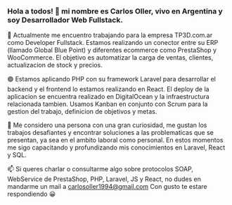 ### Hola a todos! 👋 mi nombre es Carlos Oller, vivo en Argentina y soy Desarrollador Web Fullstack.

🔭 Actualmente me encuentro trabajando para la empresa TP3D.com.ar como Developer Fullstack.
Estamos realizando un conector entre su ERP (llamado Global Blue Point) y diferentes ecommerce como PrestaShop y WooCommerce. El objetivo es automatizar la carga de ventas, clientes, actualizacion de stock y precios.

🟢 Estamos aplicando PHP con su framework Laravel para desarrollar el backend y el frontend lo estamos realizando en React. El deploy de la aplicacion se encuentra realizado en DigitalOcean y la infraestructura relacionada tambien.
Usamos Kanban en conjunto con Scrum para la gestion del trabajo, definicion de objetivos y metas.

🌱 Me considero una persona con una gran curiosidad, me gustan los trabajos desafiantes y encontrar soluciones a las problematicas que se presentan, ya sea en el ambito laboral como personal. En estos momentos me sigo capacitando y profundizando mis conocimientos en Laravel, React y SQL.

📫 Si queres charlar o consultarme algo sobre protocolos SOAP, WebService de PrestaShop, PHP, Laravel, JS y React, no dudes en mandarme un mail a carlosoller1994@gmail.com
Con gusto te estare respondiendo 😀





<!--
**cdoller/cdoller** is a ✨ _special_ ✨ repository because its `README.md` (this file) appears on your GitHub profile.

Here are some ideas to get you started:

[![Anurag's GitHub stats](https://github-readme-stats.vercel.app/api?username=cdoller&count_private=true&show_icons=true&theme=tokyonight)](https://github.com/anuraghazra/github-readme-stats)

[![Top Langs](https://github-readme-stats.vercel.app/api/top-langs/?username=cdoller&layout=compact&count_private=true)](https://github.com/anuraghazra/github-readme-stats)

- 🔭 I’m currently working on ...
- 🌱 I’m currently learning ...
- 👯 I’m looking to collaborate on ...
- 🤔 I’m looking for help with ...
- 💬 Ask me about ...
- 📫 How to reach me: ...
- 😄 Pronouns: ...
- ⚡ Fun fact: ...
-->
